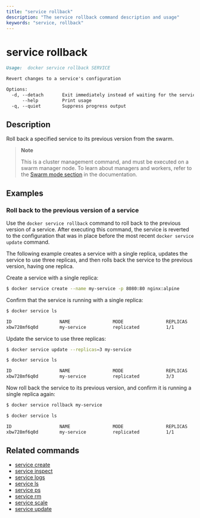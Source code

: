 ```yaml
---
title: "service rollback"
description: "The service rollback command description and usage"
keywords: "service, rollback"
---
```


# service rollback

```markdown
Usage:	docker service rollback SERVICE

Revert changes to a service's configuration

Options:
  -d, --detach       Exit immediately instead of waiting for the service to converge (default true)
      --help         Print usage
  -q, --quiet        Suppress progress output
```

## Description

Roll back a specified service to its previous version from the swarm.

> **Note**
>
> This is a cluster management command, and must be executed on a swarm
> manager node. To learn about managers and workers, refer to the
> [Swarm mode section](https://docs.docker.com/engine/swarm/) in the
> documentation.

## Examples

### Roll back to the previous version of a service

Use the `docker service rollback` command to roll back to the previous version
of a service. After executing this command, the service is reverted to the
configuration that was in place before the most recent `docker service update`
command.

The following example creates a service with a single replica, updates the
service to use three replicas, and then rolls back the service to the
previous version, having one replica.

Create a service with a single replica:

```bash
$ docker service create --name my-service -p 8080:80 nginx:alpine
```

Confirm that the service is running with a single replica:

```bash
$ docker service ls

ID                  NAME                MODE                REPLICAS            IMAGE               PORTS
xbw728mf6q0d        my-service          replicated          1/1                 nginx:alpine        *:8080->80/tcp
```

Update the service to use three replicas:

```bash
$ docker service update --replicas=3 my-service

$ docker service ls

ID                  NAME                MODE                REPLICAS            IMAGE               PORTS
xbw728mf6q0d        my-service          replicated          3/3                 nginx:alpine        *:8080->80/tcp
```

Now roll back the service to its previous version, and confirm it is
running a single replica again:

```bash
$ docker service rollback my-service

$ docker service ls

ID                  NAME                MODE                REPLICAS            IMAGE               PORTS
xbw728mf6q0d        my-service          replicated          1/1                 nginx:alpine        *:8080->80/tcp
```

## Related commands

* [service create](service_create.md)
* [service inspect](service_inspect.md)
* [service logs](service_logs.md)
* [service ls](service_ls.md)
* [service ps](service_ps.md)
* [service rm](service_rm.md)
* [service scale](service_scale.md)
* [service update](service_update.md)
